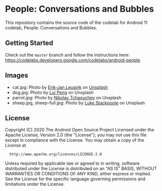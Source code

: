 # People: Conversations and Bubbles

This repository contains the source code of the codelab for Android 11 codelab,
People: Conversations and Bubbles.

## Getting Started

Check out the `master` branch and follow the instructions here:
https://codelabs.developers.google.com/codelabs/android-people

## Images

- cat.jpg: Photo by [Erik-Jan Leusink](https://unsplash.com/photos/IbPxGLgJiMI?utm_source=unsplash&utm_medium=referral&utm_content=creditCopyText) on [Unsplash](https://unsplash.com/search/photos/cat?utm_source=unsplash&utm_medium=referral&utm_content=creditCopyText)
- dog.jpg: Photo by [Lui Peng](https://unsplash.com/photos/ybHtKz5He9Y?utm_source=unsplash&utm_medium=referral&utm_content=creditCopyText) on Unsplash
- parrot.jpg: Photo by [Nikolay Tchaouchev](https://unsplash.com/photos/jJuq6oNfgRo?utm_source=unsplash&utm_medium=referral&utm_content=creditCopyText) on Unsplash
- sheep.jpg, sheep-full.jpg: Photo by [Luke Stackpoole](https://unsplash.com/photos/sfB_Nw9sggw?utm_source=unsplash&utm_medium=referral&utm_content=creditCopyText) on Unsplash

## License

Copyright (C) 2020 The Android Open Source Project
Licensed under the Apache License, Version 2.0 (the "License");
you may not use this file except in compliance with the License.
You may obtain a copy of the License at

      http://www.apache.org/licenses/LICENSE-2.0

Unless required by applicable law or agreed to in writing, software
distributed under the License is distributed on an "AS IS" BASIS,
WITHOUT WARRANTIES OR CONDITIONS OF ANY KIND, either express or implied.
See the License for the specific language governing permissions and
limitations under the License.
